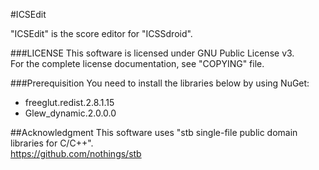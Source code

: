 #ICSEdit

"ICSEdit" is the score editor for "ICSSdroid".

###LICENSE
This software is licensed under GNU Public License v3.<br>
For the complete license documentation, see "COPYING" file.

###Prerequisition
You need to install the libraries below by using NuGet:

- freeglut.redist.2.8.1.15
- Glew_dynamic.2.0.0.0

##Acknowledgment
This software uses "stb single-file public domain libraries for C/C++".<br>
https://github.com/nothings/stb
